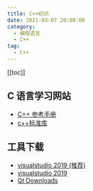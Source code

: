 ```yaml
---
title: C++初识
date: 2021-03-07 20:08:00
category: 
  - 编程语言
  - C++
tag: 
  - C++
---
```


<!-- more -->
[[toc]]

## C 语言学习网站

- [C++ 参考手册](https://zh.cppreference.com/w/%E9%A6%96%E9%A1%B5)
- [c++标准库](https://cplusplus.com/)

## 工具下载

- [visualstudio 2019 (推荐)](https://visualstudio.microsoft.com/zh-hans/vs/)
- [visualstudio 2019](https://learn.microsoft.com/zh-cn/visualstudio/releases/2019/release-notes)
- [Qt Downloads](https://download.qt.io/archive/qt/5.12/5.12.9/)
